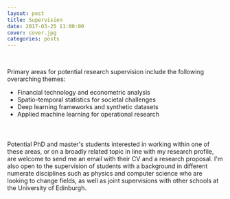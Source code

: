 ```yaml
---
layout: post
title: Supervision
date: 2017-03-25 11:00:00
cover: cover.jpg
categories: posts
---
```


<br>

Primary areas for potential research supervision include the following overarching themes:

<!--
* Applied machine learning
* Humanitarian analytics
* Financial economics
* Criminal justice
-->

<!--
* Applied machine learning
* Financial econometrics
* Geospatial analysis
* Criminal justice
-->

<!--
* Bayesian inference and applied machine learning
* Geospatial statistics and time series analysis
* Financial technology and econometrics
* Criminology and criminal justice
-->

<!--
* Pure and applied machine and deep learning
* Bayesian inference and generative models
* Financial technology and econometrics
* Spatio-temporal analysis in society
* Cosmology and galaxy evolution
-->

<!--
* Machine learning and generative modelling
* Bayesian inference and sampling methods
* Financial technology and econometrics
* Spatio-temporal analysis applications
-->

<!--
* Theory and applications of machine learning
* Financial technology and econometric analysis
* Spatio-temporal statistics for societal challenges
* Deep learning frameworks and synthetic datasets
* AI in cosmology in collaboration with other schools
-->

<!--
* Applications of machine and deep learning
* Financial technology and econometric analysis
* Spatio-temporal statistics for societal challenges
* Synthetic data and privacy-preserving techniques
-->

* Financial technology and econometric analysis
* Spatio-temporal statistics for societal challenges
* Deep learning frameworks and synthetic datasets
* Applied machine learning for operational research



<div style="height:25px;font-size:1px;">&nbsp;</div>

Potential PhD and master's students interested in working within one of these areas, or on a broadly related topic in line with my research profile, are welcome to send me an email with their CV and a research proposal. I'm also open to the supervision of students with a background in different numerate disciplines such as physics and computer science who are looking to change fields, as well as joint supervisions with other schools at the University of Edinburgh.

<!--
I'm likely to ignore expressions of interest written by generative AI programmes.
-->

<br>
